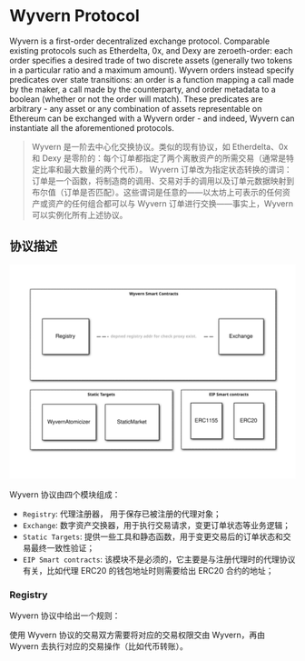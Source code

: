 # Wyvern Protocol

<!-- Wyvern 是一种数字资产交易协议，主要为了数字资产提供了一对一的交换能力。比如，我们可以用于 进行 NFT 和任何代币进行交易，或者用于代币与代币之间的兑换交易。Wyvern 有以下三点特性：

- 支持交易任何不可更改的资产，无论是 ERC20/ERC1155/ERC721；
- 支持所有的 EVM 平台部署，并为开发者提供 EVM 平台上资产交换的能力；
- 大大节省用户进行交易时产生的 Gas 费用；
- 开源； -->

Wyvern is a first-order decentralized exchange protocol. Comparable existing protocols such as Etherdelta, 0x, and Dexy are zeroeth-order: each order specifies a desired trade of two discrete assets (generally two tokens in a particular ratio and a maximum amount). Wyvern orders instead specify predicates over state transitions: an order is a function mapping a call made by the maker, a call made by the counterparty, and order metadata to a boolean (whether or not the order will match). These predicates are arbitrary - any asset or any combination of assets representable on Ethereum can be exchanged with a Wyvern order - and indeed, Wyvern can instantiate all the aforementioned protocols.

> Wyvern 是一阶去中心化交换协议。类似的现有协议，如 Etherdelta、0x 和 Dexy 是零阶的：每个订单都指定了两个离散资产的所需交易（通常是特定比率和最大数量的两个代币）。 Wyvern 订单改为指定状态转换的谓词：订单是一个函数，将制造商的调用、交易对手的调用以及订单元数据映射到布尔值（订单是否匹配）。这些谓词是任意的——以太坊上可表示的任何资产或资产的任何组合都可以与 Wyvern 订单进行交换——事实上，Wyvern 可以实例化所有上述协议。

## 协议描述

![](images/01.svg)

Wyvern 协议由四个模块组成：

- `Registry`: 代理注册器， 用于保存已被注册的代理对象；
- `Exchange`: 数字资产交换器，用于执行交易请求，变更订单状态等业务逻辑；
- `Static Targets`: 提供一些工具和静态函数，用于变更交易后的订单状态和交易最终一致性验证；
- `EIP Smart contracts`: 该模块不是必须的，它主要是与注册代理时的代理协议有关，比如代理 ERC20 的钱包地址时则需要给出 ERC20 合约的地址；

### Registry

Wyvern 协议中给出一个规则：

使用 Wyvern 协议的交易双方需要将对应的交易权限交由 Wyvern，再由 Wyvern 去执行对应的交易操作（比如代币转账）。



